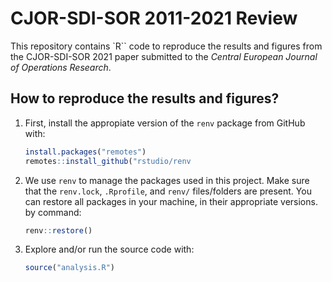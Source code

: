# CJOR-SDI-SOR 2011-2021 Review

This repository contains `R`` code to reproduce the results and figures from the CJOR-SDI-SOR 2021 paper submitted to the _Central European Journal of Operations Research_.

## How to reproduce the results and figures?

1. First, install the appropiate version of the `renv` package from GitHub with:
    ``` r
    install.packages("remotes")
    remotes::install_github("rstudio/renv
    ```
2. We use `renv` to manage the packages used in this project. Make sure that the `renv.lock`, `.Rprofile`, and `renv/` files/folders are present. You can restore all packages in your machine, in their appropriate versions. by command:
    ``` r
    renv::restore()
    ```
3. Explore and/or run the source code with:
    ``` r
    source("analysis.R")
    ```

